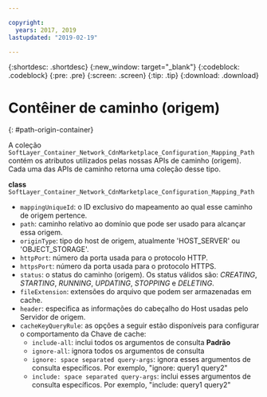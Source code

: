 ```yaml
---

copyright:
  years: 2017, 2019
lastupdated: "2019-02-19"

---
```


{:shortdesc: .shortdesc}
{:new_window: target="_blank"}
{:codeblock: .codeblock}
{:pre: .pre}
{:screen: .screen}
{:tip: .tip}
{:download: .download}  

# Contêiner de caminho (origem)
{: #path-origin-container}

A coleção `SoftLayer_Container_Network_CdnMarketplace_Configuration_Mapping_Path` contém os atributos
utilizados pelas nossas APIs de caminho (origem). Cada uma das APIs de caminho retorna uma coleção desse tipo.

**class** `SoftLayer_Container_Network_CdnMarketplace_Configuration_Mapping_Path`  

* `mappingUniqueId`: o ID exclusivo do mapeamento ao qual esse caminho de origem pertence.  
* `path`: caminho relativo ao domínio que pode ser usado para alcançar essa origem.  
* `originType`: tipo do host de origem, atualmente 'HOST\_SERVER' ou 'OBJECT\_STORAGE'.  
* `httpPort`: número da porta usada para o protocolo HTTP.  
* `httpsPort`: número da porta usada para o protocolo HTTPS.  
* `status`: o status do caminho (origem). Os status válidos são: _CREATING_,
_STARTING_, _RUNNING_, _UPDATING_, _STOPPING_ e _DELETING_.
* `fileExtension`: extensões do arquivo que podem ser armazenadas em cache.  
* `header`: especifica as informações do cabeçalho do Host usadas pelo Servidor de origem.
* `cacheKeyQueryRule`: as opções a seguir estão disponíveis para configurar o comportamento da Chave de cache:
  * `include-all`: inclui todos os argumentos de consulta **Padrão**
  * `ignore-all`: ignora todos os argumentos de consulta
  * `ignore: space separated query-args`: ignora esses argumentos de consulta específicos. Por exemplo, "ignore: query1 query2"
  * `include: space separated query-args`: inclui esses argumentos de consulta específicos. Por exemplo, "include: query1 query2"
